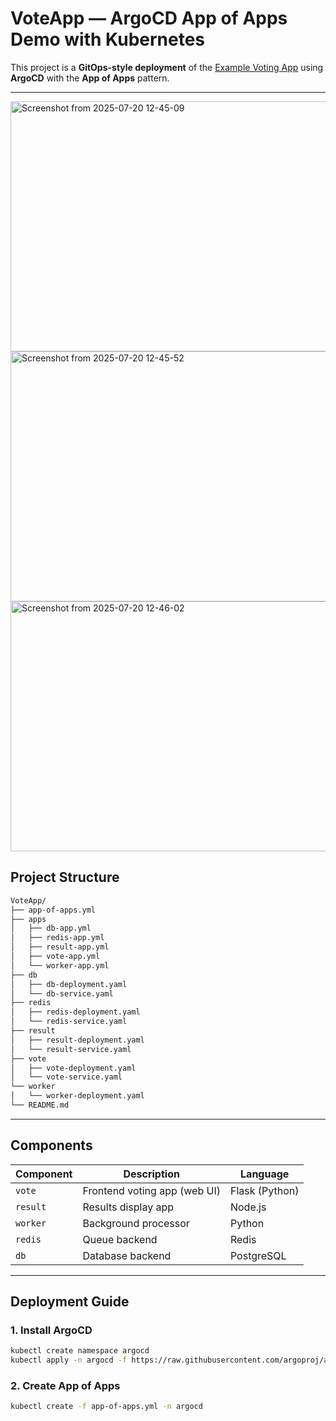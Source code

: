 # VoteApp — ArgoCD App of Apps Demo with Kubernetes

This project is a **GitOps-style deployment** of the [Example Voting App](https://github.com/dockersamples/example-voting-app) using **ArgoCD** with the **App of Apps** pattern.

---

<img width="600" height="400" alt="Screenshot from 2025-07-20 12-45-09" src="https://github.com/user-attachments/assets/9c33af38-e0f9-4af7-989a-a5cec53a9318" />
<img width="600" height="400" alt="Screenshot from 2025-07-20 12-45-52" src="https://github.com/user-attachments/assets/4619a983-4a49-4482-8e6a-861162c29ad2" />
<img width="600" height="400" alt="Screenshot from 2025-07-20 12-46-02" src="https://github.com/user-attachments/assets/469269bc-de56-4299-bc82-a24471b56a05" />

## Project Structure

```bash
VoteApp/
├── app-of-apps.yml
├── apps
│   ├── db-app.yml
│   ├── redis-app.yml
│   ├── result-app.yml
│   ├── vote-app.yml
│   └── worker-app.yml
├── db
│   ├── db-deployment.yaml
│   └── db-service.yaml
├── redis
│   ├── redis-deployment.yaml
│   └── redis-service.yaml
├── result
│   ├── result-deployment.yaml
│   └── result-service.yaml
├── vote
│   ├── vote-deployment.yaml
│   └── vote-service.yaml
└── worker
│   └── worker-deployment.yaml
└── README.md
```

---

## Components

| Component | Description                       | Language    |
|-----------|-----------------------------------|-------------|
| `vote`    | Frontend voting app (web UI)      | Flask (Python) |
| `result`  | Results display app               | Node.js     |
| `worker`  | Background processor              | Python      |
| `redis`   | Queue backend                     | Redis       |
| `db`      | Database backend                  | PostgreSQL  |

---

## Deployment Guide
### 1. Install ArgoCD

```bash
kubectl create namespace argocd
kubectl apply -n argocd -f https://raw.githubusercontent.com/argoproj/argo-cd/stable/manifests/install.yaml
```

### 2. Create App of Apps

```bash
kubectl create -f app-of-apps.yml -n argocd
```
